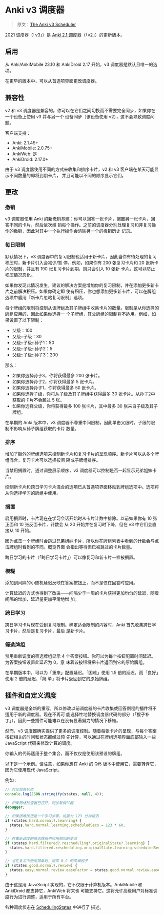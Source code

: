 # Anki v3 调度器

> 原文：[The Anki v3 Scheduler](https://faqs.ankiweb.net/the-2021-scheduler.html)

2021 调度器（「v3」）是 [Anki 2.1 调度器](./the-anki-2.1-scheduler.md)（「v2」）的更新版本。

## 启用

从 Anki/AnkiMobile 23.10 和 AnkiDroid 2.17 开始，v3 调度器是默认且唯一的选项。

在更早的版本中，可以从首选项界面更改调度器。

## 兼容性

v2 和 v3 调度器是兼容的。你可以在它们之间切换而不需要完全同步，如果你在一个设备上使用 v3 并与另一个
设备同步（该设备使用 v2），这不会导致调度问题。

客户端支持：

- Anki: 2.1.45+
- AnkiMobile: 2.0.75+
- AnkiWeb: 是
- AnkiDroid: 2.17.0+

由于 v3 调度器使用不同的方式来收集和排序卡片，v2 和 v3 客户端在某天可能显示不同数量的即将到期卡片，
并且可能以不同的顺序显示它们。

## 更改

### 撤销

v3 调度器使用 Anki 的新撤销基建：你可以回答一张卡片，搁置另一张卡片，回答不同的卡片，然后依次撤
销每个操作。之前的调度器分别处理复习和非复习操作的撤销，因此对其中一个执行操作会清除另一个的撤销历史
记录。

### 每日限制

默认情况下，v3 调度器中的复习限制也适用于新卡片，因此当你有待处理的复习积压时，新卡片引入会减少/暂
停。例如，如果你有 200 张复习卡片和 20 张新卡片的限制，并且有 190 张复习卡片到期，则只会引入 10 张新
卡片。这可以防止积压情况恶化。

如果你发现此情况发生，建议的解决方案是增加你的复习限制，并在添加更多新卡片之前解决积压。如果你确定即
使有积压，你也想添加更多新卡片，可以在牌组选项中启用『新卡片忽略复习限制』选项。

每个牌组的限制将控制从该牌组及其子牌组中收集卡片的数量。限制是从你选择的牌组应用的，因此如果你选择一
个子牌组，其父牌组的限制将不适用。例如，如果设置了以下限制：

- 父级：100
- 父级::子级：30
- 父级::子级::孙子1：50
- 父级::子级::孙子2：5
- 父级::子级::孙子3：200

那么：

- 如果你选择孙子3，你将获得最多 200 张卡片。
- 如果你选择孙子2，你将获得最多 5 张卡片。
- 如果你选择孙子1，你将获得最多 50 张卡片。
- 如果你选择子级，你将从子级及其子牌组中获得最多 30 张卡片。从孙子2中获取的卡片不会超过 5 张。
- 如果你选择父级，你将获得最多 100 张卡片，其中最多 30 张来自子级及其子牌组。

在早期的 Anki 版本中，v3 调度器不尊重中间限制，因此单击父级时，子级的限制不影响从孙子牌组获取的卡片
数量。

### 排序

增加了额外的牌组选项来控制新卡片和复习卡片的呈现顺序。新卡片可以从多个牌组混合，复习卡片可以选择按间
隔或子牌组排序。

当禁用搁置时，通过调整展示顺序，v3 调度器可以控制是否一起显示兄弟姐妹卡片。

控制新卡片和跨日学习卡片混合的选项已从首选项界面移动到牌组选项中。选项将从你选择学习的牌组中使用。

### 搁置

启用搁置时，卡片现在在学习会话开始时从卡片计数中排除。以前如果你有 10 张正面和 10 张反面卡片，计数会
从 20 开始并在复习时下降，但在 v3 中它们会直接从 10 开始。

因为点击一个牌组时会跳过兄弟姐妹卡片，所以你在牌组列表中看到的计数会与点击牌组时看到的不同。概览界面
会指出等待但已被跳过的卡片数量。

跨日学习的卡片（「跨日学习卡片」）可以像复习和新卡片一样被搁置。

### 模糊

添加到间隔的小随机延迟反映在答案按钮上，而不是仅在回答时应用。

计算延迟的方式也得到了改进——间隔少于一周的卡片获得更加均匀的延迟，随着间隔的增加，延迟量更加平滑地增
加。

### 跨日学习

跨日学习卡片现在受到复习限制。确定适合限制的内容时，Anki 首先收集跨日学习卡片，然后是复习卡片，最后
是新卡片。

### 筛选牌组

禁用重新调度的筛选牌组显示 4 个答案按钮。你可以为每个按钮配置时间延迟。为答案按钮设置此延迟为 0，意
味着该按钮将把卡片返回到它的原始牌组。

在早期版本中，可以为「重来」配置延迟。「困难」使用 1.5 倍的延迟，而「良好」使用 2 倍的延迟，「简
单」将卡片返回到它的原始牌组。

## 插件和自定义调度

v3 调度器是全新的重写，所以修改以前调度器的卡片收集或回答例程的插件将不适用于新的调度器。现在不再可
能选择性地替换调度器代码的部分（「猴子补丁」），因此一些插件可能难以在没有显著努力的情况下移植。

然而，v3 调度器确实提供了更多的调度控制。随着每张卡片的呈现，与每个答案按钮相关的时间和状态都经过预
先计算，可以通过在牌组选项界面底部输入一些 JavaScript 代码来修改计算的调度。

你输入的代码适用于整个集合，而不仅仅是使用该预设的牌组。

以下是一个示例。请注意，如果你想在 Anki 的 Qt5 版本中使用它，需要转译它，因为它使用现代 JavaScript。

例如：

```javascript
// 打印现有状态
console.log(JSON.stringify(states, null, 4));

// 如果网络检查器已打开，则加载调试器
debugger;

// 如果困难按钮是一个学习步骤，设置为 123 分钟延迟
if (states.hard.normal?.learning) {
  states.hard.normal.learning.scheduledSecs = 123 * 60;
}

// 在重新调度的筛选牌组中应用相同的更改
if (states.hard.filtered?.rescheduling?.originalState?.learning) {
  states.hard.filtered.rescheduling.originalState.learning.scheduledSecs = 123 * 60;
}

// 当在复习中使用简单时，提高 0.2 的简单因子
if (states.good.normal?.review) {
  states.easy.normal.review.easeFactor = states.good.normal.review.easeFactor + 0.2;
}
```

由于这是用 JavaScript 实现的，它不仅限于计算机版本。AnkiMobile 和 AnkiDroid 都支持它，AnkiWeb 将来也
可能支持它。这将允许高级用户对标准调度行为进行调整，适用于所有平台。

各种调度状态在
[SchedulingStates](https://github.com/ankitects/anki/blob/main/proto/anki/scheduler.proto) 中进行了
描述。
